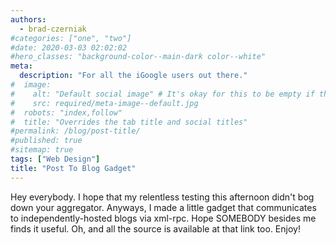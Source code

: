 ```yaml
---
authors:
  - brad-czerniak
#categories: ["one", "two"]
#date: 2020-03-03 02:02:02
#hero_classes: "background-color--main-dark color--white"
meta:
  description: "For all the iGoogle users out there."
#  image:
#    alt: "Default social image" # It's okay for this to be empty if the image is decorative
#    src: required/meta-image--default.jpg
#  robots: "index,follow"
#  title: "Overrides the tab title and social titles"
#permalink: /blog/post-title/
#published: true
#sitemap: true
tags: ["Web Design"]
title: "Post To Blog Gadget"
---
```


Hey everybody. I hope that my relentless testing this afternoon didn't bog down your aggregator. Anyways, I made a little
gadget that communicates to independently-hosted blogs via xml-rpc. Hope SOMEBODY besides me finds it useful. Oh, and all
the source is available at that link too. Enjoy!

